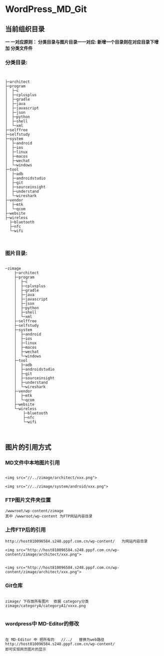 # WordPress_MD_Git

## 当前组织目录

**一 一对应原则：  分类目录与图片目录一一对应: 新增一个目录则在对应目录下增加 分类文件件**
### 分类目录:

```


├─architect
├─program
│  ├─c
│  ├─cplusplus
│  ├─gradle
│  ├─java
│  ├─javascript
│  ├─json
│  ├─python
│  ├─shell
│  └─xml
├─selffree
├─selfstudy
├─system
│  ├─android
│  ├─ios
│  ├─linux
│  ├─macos
│  ├─wechat
│  └─windows
├─tool
│  ├─adb
│  ├─androidstudio
│  ├─git
│  ├─sourceinsight
│  ├─understand
│  └─wireshark
├─vendor
│  ├─mtk
│  └─qcom
├─website
├─wireless
  ├─bluetooth
  ├─nfc
  └─wifi



```


### 图片目录:


```

─zimage
    ├─architect
    ├─program
    │  ├─c
    │  ├─cplusplus
    │  ├─gradle
    │  ├─java
    │  ├─javascript
    │  ├─json
    │  ├─python
    │  ├─shell
    │  └─xml
    ├─selffree
    ├─selfstudy
    ├─system
    │  ├─android
    │  ├─ios
    │  ├─linux
    │  ├─macos
    │  ├─wechat
    │  └─windows
    ├─tool
    │  ├─adb
    │  ├─androidstudio
    │  ├─git
    │  ├─sourceinsight
    │  ├─understand
    │  └─wireshark
    ├─vendor
    │  ├─mtk
    │  └─qcom
    ├─website
    └─wireless
        ├─bluetooth
        ├─nfc
        └─wifi



```


## 图片的引用方式


###   MD文件中本地图片引用


```

<img src="//../zimage/architect/xxx.png">

<img src="//../zimage/system/android/xxx.png">
```


###   FTP图片文件夹位置

```   
/wwwroot/wp-content/zimage   
其中 /wwwroot/wp-content 为FTP网站内容目录

```

###   上传FTP后的引用


```
http://host810096584.s248.pppf.com.cn/wp-content/   为网站内容目录

<img src="http://host810096584.s248.pppf.com.cn/wp-content/zimage/architect/xxx.png">


<img src="http://host810096584.s248.pppf.com.cn/wp-content/zimage/architect/xxx.png">

```
###  Git仓库

```

zimage/ 下存放所有图片  依据 category分类
zimage/categoryA/categoryA1/xxxx.png


```

### wordpress中 MD-Editor的修改


```

在 MD-Editor 中 把所有的   //../   替换为web路径 http://host810096584.s248.pppf.com.cn/wp-content/    
即可实现网页图片的显示




```